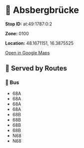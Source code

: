# 🚉 Absbergbrücke


**Stop ID:** at:49:1787:0:2

**Zone:** 0100

**Location:** 48.1671151, 16.3875525

[Open in Google Maps](https://www.google.com/maps?q=48.1671151,16.3875525)

## 🚆 Served by Routes

### 🚌 Bus
- 68A
- 68A
- 68A
- 68A
- 68B
- 68B
- 68B
- 68B
- N68
- N68